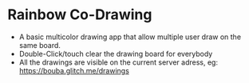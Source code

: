 # Rainbow Co-Drawing

- A basic multicolor drawing app that allow multiple user draw on the same board.
- Double-Click/touch clear the drawing board for everybody
- All the drawings are visible on the current server adress, eg: https://bouba.glitch.me/drawings
